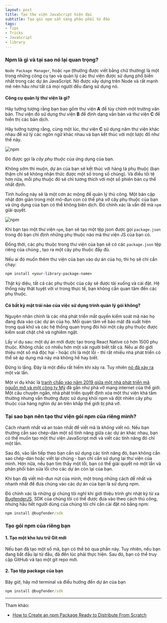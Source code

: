 ```yaml
---
layout: post
title: Tạo thư viện JavaScript hiện đại
subtitle: Tạo gói npm sẵn sàng phân phối từ đầu
tags:
- Tips
- Tricks
- JavaScript
- library
---
```


### Npm là gì và tại sao nó lại quan trọng?

`Node Package Manager`, hoặc `npm` (thường được viết bằng chữ thường) là một trong những công cụ tạo và quản lý các thư viện được sử dụng phổ biến nhất trong các dự án JavaScript. Nó được xây dựng trên Node và rất mạnh mẽ nên hầu như tất cả mọi người đều đang sử dụng nó.

#### Công cụ quản lý thư viện là gì?

Hãy tưởng tượng rằng bạn bao gồm thư viện **A** để tùy chỉnh một trường văn bản. Thư viện đó sử dụng thư viện **B** để định dạng văn bản và thư viện **C** để hiển thị các bản dịch.

Hãy tưởng tượng rằng, cùng một lúc, thư viện **C** sử dụng năm thư viện khác nhau để xử lý các ngôn ngữ khác nhau và bạn kết thúc với một lược đồ như thế này.

![npm](https://boxxv.github.io/img/posts/dependency-tree.png "Node Package Manager")

Đó được gọi là _cây phụ thuộc_ của ứng dụng của bạn.

Không sớm thì muộn, dự án của bạn sẽ kết thúc với hàng tá phụ thuộc (bạn thậm chí sẽ không nhận thức được một số trong số chúng). Và điều tồi tệ hơn nữa, mỗi phụ thuộc đó sẽ chỉ tương thích với một số phiên bản cụ thể nhất định.

Tình huống này sẽ là một cơn ác mộng để quản lý thủ công. Một bản cập nhật đơn giản trong một mô-đun con có thể phá vỡ cây phụ thuộc của bạn và ứng dụng của bạn có thể không biên dịch. Đó chính xác là vấn đề mà `npm` giải quyết.

![npm](https://boxxv.github.io/img/posts/dependency-tree-wrong.png "Node Package Manager")

Khi bạn tạo một thư viện `npm`, bạn sẽ tạo một tệp json được gọi `package.json` trong đó bạn chỉ định những phụ thuộc nào mà thư viện JS của bạn có.

Đồng thời, các phụ thuộc trong thư viện của bạn sẽ có các `package.json` tệp riêng của chúng , tạo ra một cây phụ thuộc đầy đủ.

Nếu ai đó muốn thêm thư viện của bạn vào dự án của họ, thì họ sẽ chỉ cần chạy:

```bat
npm install <your-library-package-name>
```

Thật kỳ diệu, tất cả các phụ thuộc của cây sẽ được tải xuống và cài đặt. Hệ thống này thật tuyệt vời vì trong thực tế, bạn không cần quan tâm đến các phụ thuộc.

#### Có bất kỳ mặt trái nào của việc sử dụng trình quản lý gói không?

Nguyên nhân chính là các nhà phát triển mất quyền kiểm soát mã nào họ đang đưa vào các dự án của họ. Mối quan tâm về bảo mật đã xuất hiện trong quá khứ và các hệ thống quan trọng đòi hỏi một cây phụ thuộc được kiểm soát chặt chẽ và nghiêm ngặt.

Lấy ví dụ sau: một dự án mới được tạo trong React Native có hơn 1500 phụ thuộc. Không chắc có nhiều hơn một vài người biết tất cả. Nếu ai đó giới thiệu một số mã độc hại - hoặc chỉ là một lỗi - thì rất nhiều nhà phát triển có thể sẽ áp dụng mã này mà không hề hay biết.

Đừng lo lắng. Đây là một điều rất hiếm khi xảy ra. Tuy nhiên [nó đã xảy ra](https://www.zdnet.com/article/microsoft-spots-malicious-npm-package-stealing-data-from-unix-systems/) một vài lần.

Một ví dụ khác là [tranh chấp vào năm 2019 giữa một nhà phát triển mã nguồn mở và một công ty Mỹ](https://arstechnica.com/information-technology/2016/03/rage-quit-coder-unpublished-17-lines-of-javascript-and-broke-the-internet/) đã gần như phá vỡ mạng internet của thế giới. Một câu chuyện ngắn, nhà phát triển quyết định xóa một thư viện khá tầm thường nhưng vẫn thường được sử dụng khỏi npm và đột nhiên cây phụ thuộc của hàng nghìn dự án trên khắp thế giới bị phá vỡ.


### Tại sao bạn nên tạo thư viện gói npm của riêng mình?

Cách nhanh nhất và an toàn nhất để viết mã là _không_ viết nó. Nếu bạn thường cần sao chép-dán một số tính năng giữa các dự án khác nhau, bạn có thể muốn tạo một thư viện JavaScript mới và viết các tính năng đó chỉ một lần.

Sau đó, vào lần tiếp theo bạn cần sử dụng các tính năng đó, bạn không cần sao chép-dán hoặc viết lại chúng - bạn chỉ cần sử dụng lại thư viện của mình. Hơn nữa, nếu bạn tìm thấy một lỗi, bạn có thể giải quyết nó một lần và phân phối bản sửa lỗi cho các dự án còn lại của bạn.

Khi bạn đã viết mô-đun nút của mình, một trong những cách dễ nhất và nhanh nhất để đưa chúng vào các dự án của bạn là sử dụng npm.

Đó chính xác là những gì chúng tôi nghĩ khi giới thiệu trình ghi nhật ký từ xa [BugfenderJS](https://bugfender.com/platforms/javascript/). SDK của chúng tôi có thể được đưa vào theo cách thủ công, nhưng hầu hết người dùng của chúng tôi chỉ cần cài đặt nó bằng npm:

```bat
npm install @bugfender/sdk
```


### Tạo gói npm của riêng bạn

#### 1. Tạo một kho lưu trữ Git mới

Nếu bạn đã tạo một số mã, bạn có thể bỏ qua phần này. Tuy nhiên, nếu bạn đang bắt đầu lại từ đầu, đã đến lúc phải thực hiện. Sau đó, bạn có thể truy cập GitHub và tạo một git repo mới.

#### 2. Tạo tệp package của bạn

Bây giờ, hãy mở terminal và điều hướng đến dự án của bạn

```bat
npm install @bugfender/sdk
```




-----
Tham khảo:
- [How to Create an npm Package Ready to Distribute From Scratch](https://bugfender.com/blog/how-to-create-an-npm-package/)